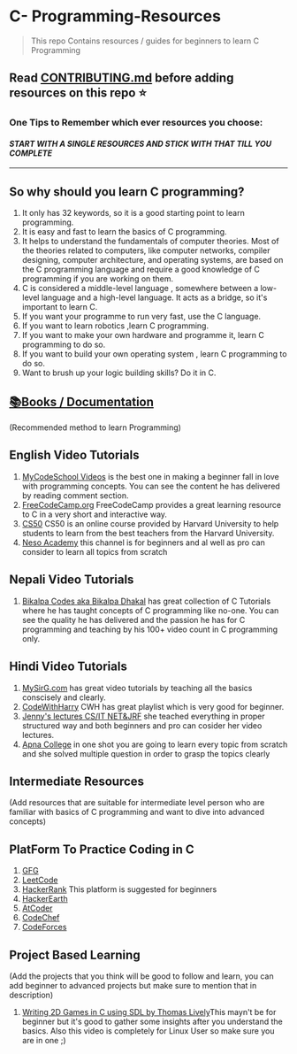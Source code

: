 # C- Programming-Resources

> This repo Contains resources / guides for beginners to learn C Programming

Read [CONTRIBUTING.md](/CONTRIBUTING.md) before adding resources on this repo :star:
---
### One Tips to Remember which ever resources you choose:

 #### ***START WITH A SINGLE RESOURCES AND STICK WITH THAT TILL YOU COMPLETE***
---

## So why should you learn C programming?
1. It only has 32 keywords, so it is a good starting point to learn programming.
2. It is easy and fast to learn the basics of C programming.
3. It helps to understand the fundamentals of computer theories. Most of the theories related to computers, like computer networks, compiler designing, computer architecture, and operating systems, are based on the C programming language and require a good knowledge of C programming if you are working on them.
4. C is considered a middle-level language , somewhere between a low-level language and a high-level language. It acts as a bridge, so it's important to learn C.
5. If you want your programme to run very fast, use the C language.
6. If you want to learn robotics ,learn C programming.
7. If you want to make your own hardware and programme it, learn C programming to do so.
8. If you want to build your own operating system , learn C programming to do so.
9. Want to brush up your logic building skills? Do it in C.


## [:books:Books / Documentation](/Books/)
(Recommended method to learn Programming)


## English Video Tutorials
1. [MyCodeSchool Videos](https://youtube.com/playlist?list=PL2_aWCzGMAwLSqGsERZGXGkA5AfMhcknE) is the best one in making a beginner fall in love with programming concepts. You can see the content he has delivered by reading comment section.
2. [FreeCodeCamp.org](https://www.youtube.com/watch?v=KJgsSFOSQv0) FreeCodeCamp provides a great learning resource to C in a very short and interactive way.
3. [CS50](https://www.youtube.com/watch?v=BnJ013X02b8&list=PL-fDNXex3rAYD1mSoEe8hLvoMW1_TkTbT) CS50 is an online course provided by Harvard University to help students to learn from the best teachers from the Harvard University.
4. [Neso Academy](https://www.youtube.com/watch?v=rLf3jnHxSmU&list=PLBlnK6fEyqRggZZgYpPMUxdY1CYkZtARR) this channel is for beginners and al well as pro can consider to learn all topics from scratch


## Nepali Video Tutorials
1. [Bikalpa Codes aka Bikalpa Dhakal](https://www.youtube.com/playlist?list=PLk98IQqBPuzL7BjQiRucdO3mdd6iJ51zM) has great collection of C Tutorials where he has taught concepts of C programming like no-one. You can see the quality he has delivered and the passion he has for C programming and teaching by his 100+ video count in C programming only.

## Hindi Video Tutorials
1. [MySirG.com](https://youtube.com/playlist?list=PL7ersPsTyYt2Q-SqZxTA1D-melSfqBRMW) has great video tutorials by teaching all the basics conscisely and clearly.
2. [CodeWithHarry](https://www.youtube.com/watch?v=7Dh73z3icd8&list=PLu0W_9lII9aiXlHcLx-mDH1Qul38wD3aR) CWH has great playlist which is very good for beginner.
3. [Jenny's lectures CS/IT NET&JRF](https://www.youtube.com/watch?v=EjavYOFoJJ0&list=PLdo5W4Nhv31a8UcMN9-35ghv8qyFWD9_S) she teached everything in proper structured way and both beginners and pro can cosider her video lectures.
4. [Apna College](https://www.youtube.com/watch?v=irqbmMNs2Bo&t=15631s) in one shot you are going to learn every topic from scratch and she solved multiple question in order to grasp the topics clearly 

## Intermediate Resources 
(Add resources that are suitable for intermediate level person who are familiar with basics of C programming and want to dive into advanced concepts)

## PlatForm To Practice Coding in C
1. [GFG](https://www.geeksforgeeks.org/)
2. [LeetCode](https://leetcode.com/)
3. [HackerRank](https://www.hackerrank.com/) This platform is suggested for beginners
4. [HackerEarth](https://www.hackerearth.com/)
5. [AtCoder](https://atcoder.jp/)
6. [CodeChef](https://www.codechef.com/)
7. [CodeForces](https://codeforces.com/)

## Project Based Learning
(Add the projects that you think will be good to follow and learn, you can add beginner to advanced projects but make sure to mention that in description)
1. [Writing 2D Games in C using SDL by Thomas Lively](https://www.youtube.com/watch?v=yFLa3ln16w0&t=2s)This mayn't be for beginner but it's good to gather some insights after you understand the basics. Also this video is completely for Linux User so make sure you are in one ;)
